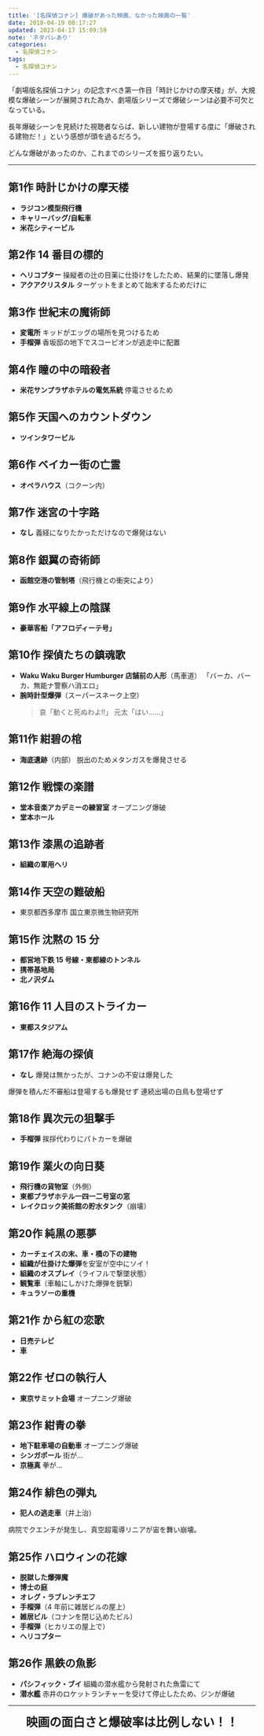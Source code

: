 ```yaml
---
title: '[名探偵コナン] 爆破があった映画、なかった映画の一覧'
date: 2018-04-19 00:17:27
updated: 2023-04-17 15:09:59
note: 'ネタバレあり'
categories:
  - 名探偵コナン
tags:
  - 名探偵コナン
---
```


「劇場版名探偵コナン」の記念すべき第一作目「時計じかけの摩天楼」が、大規模な爆破シーンが展開された為か、劇場版シリーズで爆破シーンは必要不可欠となっている。

長年爆破シーンを見続けた視聴者ならば、新しい建物が登場する度に「爆破される建物だ！」という感想が頭を過るだろう。

どんな爆破があったのか、これまでのシリーズを振り返りたい。

---

<!-- textlint-disable -->

## 第1作 時計じかけの摩天楼

- **ラジコン模型飛行機**
- **キャリーバッグ/自転車**
- **米花シティービル**

## 第2作 14 番目の標的

- **ヘリコプター**
  操縦者の辻の目薬に仕掛けをしたため、結果的に墜落し爆発
- **アクアクリスタル**
  ターゲットをまとめて始末するためだけに

## 第3作 世紀末の魔術師

- **変電所**
  キッドがエッグの場所を見つけるため
- **手榴弾**
  香坂邸の地下でスコーピオンが逃走中に配置

## 第4作 瞳の中の暗殺者

- **米花サンプラザホテルの電気系統**
  停電させるため

## 第5作 天国へのカウントダウン

- **ツインタワービル**

## 第6作 ベイカー街の亡霊

- **オペラハウス**（コクーン内）

## 第7作 迷宮の十字路

- **なし**
  義経になりたかっただけなので爆発はない

## 第8作 銀翼の奇術師

- **函館空港の管制塔**（飛行機との衝突により）

## 第9作 水平線上の陰謀

- **豪華客船「アフロディーテ号」**

## 第10作 探偵たちの鎮魂歌

- **Waku Waku Burger Humburger 店舗前の人形**（馬車道）
  「バーカ、バーカ、無能ナ警察ハ消エロ」
- **腕時計型爆弾**（スーパースネーク上空）
  > 哀「動くと死ぬわよ!!」
  > 元太「はい……」

## 第11作 紺碧の棺

- **海底遺跡**（内部）
  脱出のためメタンガスを爆発させる

## 第12作 戦慄の楽譜

- **堂本音楽アカデミーの練習室**
  オープニング爆破
- **堂本ホール**

## 第13作 漆黒の追跡者

- **組織の軍用ヘリ**

## 第14作 天空の難破船

- 東京都西多摩市 国立東京微生物研究所

## 第15作 沈黙の 15 分

- **都営地下鉄 15 号線・東都線のトンネル**
- **携帯基地局**
- **北ノ沢ダム**

## 第16作 11 人目のストライカー

- **東都スタジアム**

## 第17作 絶海の探偵

- **なし**
  爆発は無かったが、コナンの不安は爆発した

爆弾を積んだ不審船は登場するも爆発せず
連続出場の白鳥も登場せず

## 第18作 異次元の狙撃手

- **手榴弾**
  挨拶代わりにパトカーを爆破

## 第19作 業火の向日葵

- **飛行機の貨物室**（外側）
- **東都プラザホテル一四一二号室の窓**
- **レイクロック美術館の貯水タンク**（崩壊）

## 第20作 純黒の悪夢

- **カーチェイスの末、車・橋の下の建物**
- **組織が仕掛けた爆弾**を安室が空中にソイ！
- **組織のオスプレイ**（ライフルで撃墜状態）
- **観覧車**（車軸にしかけた爆弾を銃撃）
- **キュラソーの重機**

## 第21作 から紅の恋歌

- **日売テレビ**
- **車**

## 第22作 ゼロの執行人

- **東京サミット会場**
  オープニング爆破

## 第23作 紺青の拳

- **地下駐車場の自動車**
  オープニング爆破
- **シンガポール**
  街が…
- **京極真**
  拳が…

## 第24作 緋色の弾丸

- **犯人の逃走車**（井上治）

病院でクエンチが発生し、真空超電導リニアが宙を舞い崩壊。

## 第25作 ハロウィンの花嫁

- **脱獄した爆弾魔**
- **博士の庭**
- **オレグ・ラブレンチエフ**
- **手榴弾**（4 年前に雑居ビルの屋上）
- **雑居ビル**（コナンを閉じ込めたビル）
- **手榴弾**（ヒカリエの屋上で）
- **ヘリコプター**

## 第26作 黒鉄の魚影

- **パシフィック・ブイ**
  組織の潜水艦から発射された魚雷にて
- **潜水艦**
  赤井のロケットランチャーを受けて停止したため、ジンが爆破

<!-- textlint-enable -->

---

<section style="text-align: center;">
<span style="font-size: 1.5rem; font-weight: bold;">映画の面白さと爆破率は比例しない！！</span>
</section>
